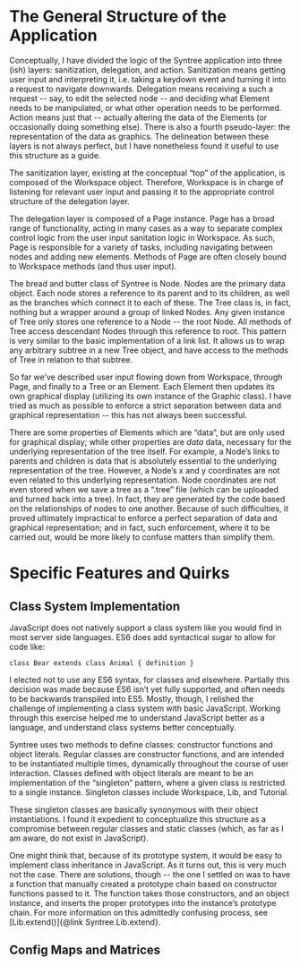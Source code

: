 The General Structure of the Application
========================================
Conceptually, I have divided the logic of the Syntree application into three (ish) layers: sanitization, delegation, and action. Sanitization means getting user input and interpreting it, i.e. taking a keydown event and turning it into a request to navigate downwards. Delegation means receiving a such a request -- say, to edit the selected node -- and deciding what Element needs to be manipulated, or what other operation needs to be performed. Action means just that -- actually altering the data of the Elements (or occasionally doing something else). There is also a fourth pseudo-layer: the representation of the data as graphics. The delineation between these layers is not always perfect, but I have nonetheless found it useful to use this structure as a guide.

The sanitization layer, existing at the conceptual “top” of the application, is composed of the Workspace object. Therefore, Workspace is in charge of listening for relevant user input and passing it to the appropriate control structure of the delegation layer.

The delegation layer is composed of a Page instance. Page has a broad range of functionality, acting in many cases as a way to separate complex control logic from the user input sanitation logic in Workspace. As such, Page is responsible for a variety of tasks, including navigating between nodes and adding new elements. Methods of Page are often closely bound to Workspace methods (and thus user input).

The bread and butter class of Syntree is Node. Nodes are the primary data object. Each node stores a reference to its parent and to its children, as well as the branches which connect it to each of these. The Tree class is, in fact, nothing but a wrapper around a group of linked Nodes. Any given instance of Tree only stores one reference to a Node -- the root Node. All methods of Tree access descendant Nodes through this reference to root. This pattern is very similar to the basic implementation of a link list. It allows us to wrap any arbitrary subtree in a new Tree object, and have access to the methods of Tree in relation to that subtree.

So far we’ve described user input flowing down from Workspace, through Page, and finally to a Tree or an Element. Each Element then updates its own graphical display (utilizing its own instance of the Graphic class). I have tried as much as possible to enforce a strict separation between data and graphical representation -- this has not always been successful.

There are some properties of Elements which are “data”, but are only used for graphical display; while other properties are _data_ data, necessary for the underlying representation of the tree itself. For example, a Node’s links to parents and children is data that is absolutely essential to the underlying representation of the tree. However, a Node’s x and y coordinates are not even related to this underlying representation. Node coordinates are not even stored when we save a tree as a “.tree” file (which can be uploaded and turned back into a tree). In fact, they are generated by the code based on the relationships of nodes to one another. Because of such difficulties, it proved ultimately impractical to enforce a perfect separation of data and graphical representation; and in fact, such enforcement, where it to be carried out, would be more likely to confuse matters than simplify them.

Specific Features and Quirks
============================

Class System Implementation
---------------------------
JavaScript does not natively support a class system like you would find in most server side languages. ES6 does add syntactical sugar to allow for code like:

```
class Bear extends class Animal { definition }
```

I elected not to use any ES6 syntax, for classes and elsewhere. Partially this decision was made because ES6 isn’t yet fully supported, and often needs to be backwards transpiled into ES5. Mostly, though, I relished the challenge of implementing a class system with basic JavaScript. Working through this exercise helped me to understand JavaScript better as a language, and understand class systems better conceptually.

Syntree uses two methods to define classes: constructor functions and object literals. Regular classes are constructor functions, and are intended to be instantiated multiple times, dynamically throughout the course of user interaction. Classes defined with object literals are meant to be an implementation of the “singleton” pattern, where a given class is restricted to a single instance. Singleton classes include Workspace, Lib, and Tutorial.

These singleton classes are basically synonymous with their object instantiations. I found it expedient to conceptualize this structure as a compromise between regular classes and static classes (which, as far as I am aware, do not exist in JavaScript).

One might think that, because of its prototype system, it would be easy to implement class inheritance in JavaScript. As it turns out, this is very much not the case. There are solutions, though -- the one I settled on was to have a function that manually created a prototype chain based on constructor functions passed to it. The function takes those constructors, and an object instance, and inserts the proper prototypes into the instance’s prototype chain. For more information on this admittedly confusing process, see [Lib.extend()]{@link Syntree.Lib.extend}.

Config Maps and Matrices
------------------------
